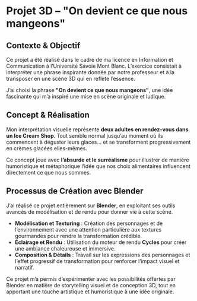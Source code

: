 # Projet 3D – "On devient ce que nous mangeons"

## Contexte & Objectif
Ce projet a été réalisé dans le cadre de ma licence en Information et Communication à l’Université Savoie Mont Blanc. L’exercice consistait à interpréter une phrase inspirante donnée par notre professeur et à la transposer en une scène 3D qui en reflète l’essence.

J’ai choisi la phrase **"On devient ce que nous mangeons"**, une idée fascinante qui m’a inspiré une mise en scène originale et ludique.

## Concept & Réalisation
Mon interprétation visuelle représente **deux adultes en rendez-vous dans un Ice Cream Shop**. Tout semble normal jusqu’au moment où ils commencent à déguster leurs glaces… et se transforment progressivement en crèmes glacées elles-mêmes.

Ce concept joue avec **l’absurde et le surréalisme** pour illustrer de manière humoristique et métaphorique l’idée que nos choix alimentaires influencent directement ce que nous sommes.

## Processus de Création avec Blender
J’ai réalisé ce projet entièrement sur **Blender**, en exploitant ses outils avancés de modélisation et de rendu pour donner vie à cette scène.

- **Modélisation et Texturing** : Création des personnages et de l’environnement avec une attention particulière aux textures gourmandes pour rendre la transformation crédible.
- **Éclairage et Rendu** : Utilisation du moteur de rendu **Cycles** pour créer une ambiance chaleureuse et immersive.
- **Composition & Détails** : Travail sur les expressions des personnages et l’effet progressif de transformation pour renforcer l’impact visuel et narratif.

Ce projet m’a permis d’expérimenter avec les possibilités offertes par Blender en matière de storytelling visuel et de conception 3D, tout en apportant une touche artistique et humoristique à une idée originale.
